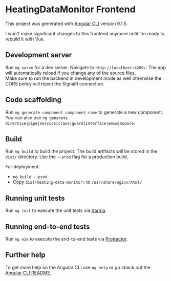 # HeatingDataMonitor Frontend

This project was generated with [Angular CLI](https://github.com/angular/angular-cli) version 9.1.5.

I won't make significant changes to this frontend anymore until I'm ready to rebuild it with Vue.

## Development server

Run `ng serve` for a dev server. Navigate to `http://localhost:4200/`. The app will automatically reload if you change any of the source files.  
Make sure to run the backend in development mode as well otherwise the CORS policy will reject the SignalR connection.

## Code scaffolding

Run `ng generate component component-name` to generate a new component. You can also use `ng generate directive|pipe|service|class|guard|interface|enum|module`.

## Build

Run `ng build` to build the project. The build artifacts will be stored in the `dist/` directory. Use the `--prod` flag for a production build.

For deployment:

- `ng build --prod`
- Copy `dist\heating-data-monitor\` to `/usr/share/nginx/html/`

## Running unit tests

Run `ng test` to execute the unit tests via [Karma](https://karma-runner.github.io).

## Running end-to-end tests

Run `ng e2e` to execute the end-to-end tests via [Protractor](http://www.protractortest.org/).

## Further help

To get more help on the Angular CLI use `ng help` or go check out the [Angular CLI README](https://github.com/angular/angular-cli/blob/master/README.md).
